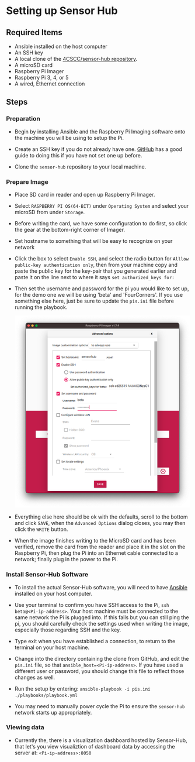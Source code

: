 # Setting up Sensor Hub
## Required Items
- Ansible installed on the host computer
- An SSH key
- A local clone of the [4CSCC/sensor-hub
  repository](https://github.com/4cscc/sensor-hub).
- A microSD card
- Raspberry Pi Imager
- Raspberry Pi 3, 4, or 5
- A wired, Ethernet connection

## Steps
### Preparation

- Begin by installing Ansible and the Raspberry Pi Imaging software onto the
  machine you will be using to setup the Pi.

- Create an SSH key if you do not already have one. [GitHub](https://docs.github.com/en/authentication/connecting-to-github-with-ssh/generating-a-new-ssh-key-and-adding-it-to-the-ssh-agent) has a good guide to
  doing this if you have not set one up before.

- Clone the `sensor-hub` repository to your local machine.

### Prepare Image
- Place SD card in reader and open up Raspberry Pi Imager.
- Select `RASPBERRY PI OS(64-BIT)` under `Operating System` and select your
  microSD from under `Storage`.

- Before writing the card, we have some configuration to do first, so click
  the gear at the bottom-right corner of Imager.

- Set hostname to something that will be easy to recognize on your network
- Click the box to select `Enable SSH`, and select the radio button for
  `Alllow public-key authentication only`, then from your machine copy and
  paste the public key for the key-pair that you generated earlier and paste
  it on the line next to where it says `set authorized_keys for:`

- Then set the username and password for the pi you would like to set up, for
  the demo one we will be using 'beta' and 'FourCorners'. If you use something
  else here, just be sure to update the `pis.ini` file before running the
  playbook.

  !["demo image of PiImager config"](./docs/images/imager_options_config.png)

- Everything else here should be ok with the defaults, scroll to the bottom
  and click `SAVE`, when the `Advanced Options` dialog closes, you may then
  click the `WRITE` button.

- When the image finishes writing to the MicroSD card and has been verified, remove the card from the reader and place it in the slot on the Raspberry Pi, then plug the Pi into an Ethernet cable connected to a network; finally plug in the power to the Pi.

### Install Sensor-Hub Software

- To install the actual Sensor-Hub software, you will need to have [Ansible](https://docs.ansible.com/ansible/latest/installation_guide/index.html) installed on your host computer.

- Use your terminal to confirm you have SSH access to the Pi, `ssh beta@<Pi-ip-address>`. Your host machine must be connected to the same network the Pi is plugged into. If this fails but you can still ping the pi, you should carefully check the settings used when writing the image, especially those regarding SSH and the key.

- Type exit when you have established a connection, to return to the terminal on your host machine.

- Change into the directory containing the clone from GitHub, and edit the `pis.ini` file, so that `ansible_host=<Pi-ip-address>`. If you have used a different user or password, you should change this file to reflect those changes as well.

- Run the setup by entering: `ansible-playbook -i pis.ini ./playbooks/playbook.yml`

- You may need to manually power cycle the Pi to ensure the `sensor-hub` network starts up appropriately.

### Viewing data

- Currently the, there is a visualization dashboard hosted by Sensor-Hub, that let's you view visualiztion of dashboard data by accessing the server at: `<Pi-ip-address>:8050`